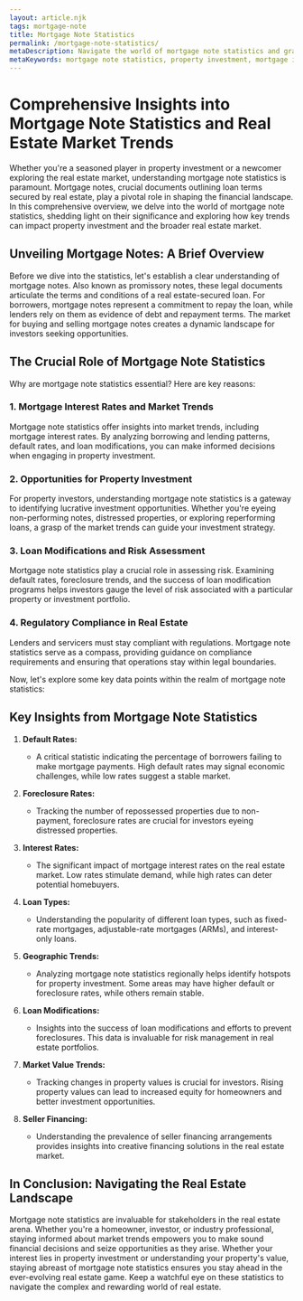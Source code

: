 ```yaml
---
layout: article.njk
tags: mortgage-note
title: Mortgage Note Statistics
permalink: /mortgage-note-statistics/
metaDescription: Navigate the world of mortgage note statistics and grasp their importance for homeowners, investors, and real estate professionals. Make informed choices, identify investment opportunities, and ensure compliance by staying up-to-date on mortgage note trends.
metaKeywords: mortgage note statistics, property investment, mortgage interest rates, real estate market trends, loan modifications
---
```


# Comprehensive Insights into Mortgage Note Statistics and Real Estate Market Trends

Whether you're a seasoned player in property investment or a newcomer exploring the real estate market, understanding mortgage note statistics is paramount. Mortgage notes, crucial documents outlining loan terms secured by real estate, play a pivotal role in shaping the financial landscape. In this comprehensive overview, we delve into the world of mortgage note statistics, shedding light on their significance and exploring how key trends can impact property investment and the broader real estate market.

## Unveiling Mortgage Notes: A Brief Overview

Before we dive into the statistics, let's establish a clear understanding of mortgage notes. Also known as promissory notes, these legal documents articulate the terms and conditions of a real estate-secured loan. For borrowers, mortgage notes represent a commitment to repay the loan, while lenders rely on them as evidence of debt and repayment terms. The market for buying and selling mortgage notes creates a dynamic landscape for investors seeking opportunities.

## The Crucial Role of Mortgage Note Statistics

Why are mortgage note statistics essential? Here are key reasons:

### 1. Mortgage Interest Rates and Market Trends

Mortgage note statistics offer insights into market trends, including mortgage interest rates. By analyzing borrowing and lending patterns, default rates, and loan modifications, you can make informed decisions when engaging in property investment.

### 2. Opportunities for Property Investment

For property investors, understanding mortgage note statistics is a gateway to identifying lucrative investment opportunities. Whether you're eyeing non-performing notes, distressed properties, or exploring reperforming loans, a grasp of the market trends can guide your investment strategy.

### 3. Loan Modifications and Risk Assessment

Mortgage note statistics play a crucial role in assessing risk. Examining default rates, foreclosure trends, and the success of loan modification programs helps investors gauge the level of risk associated with a particular property or investment portfolio.

### 4. Regulatory Compliance in Real Estate

Lenders and servicers must stay compliant with regulations. Mortgage note statistics serve as a compass, providing guidance on compliance requirements and ensuring that operations stay within legal boundaries.

Now, let's explore some key data points within the realm of mortgage note statistics:

## Key Insights from Mortgage Note Statistics

1. **Default Rates:**
    - A critical statistic indicating the percentage of borrowers failing to make mortgage payments. High default rates may signal economic challenges, while low rates suggest a stable market.

2. **Foreclosure Rates:**
    - Tracking the number of repossessed properties due to non-payment, foreclosure rates are crucial for investors eyeing distressed properties.

3. **Interest Rates:**
    - The significant impact of mortgage interest rates on the real estate market. Low rates stimulate demand, while high rates can deter potential homebuyers.

4. **Loan Types:**
    - Understanding the popularity of different loan types, such as fixed-rate mortgages, adjustable-rate mortgages (ARMs), and interest-only loans.

5. **Geographic Trends:**
    - Analyzing mortgage note statistics regionally helps identify hotspots for property investment. Some areas may have higher default or foreclosure rates, while others remain stable.

6. **Loan Modifications:**
    - Insights into the success of loan modifications and efforts to prevent foreclosures. This data is invaluable for risk management in real estate portfolios.

7. **Market Value Trends:**
    - Tracking changes in property values is crucial for investors. Rising property values can lead to increased equity for homeowners and better investment opportunities.

8. **Seller Financing:**
    - Understanding the prevalence of seller financing arrangements provides insights into creative financing solutions in the real estate market.

## In Conclusion: Navigating the Real Estate Landscape

Mortgage note statistics are invaluable for stakeholders in the real estate arena. Whether you're a homeowner, investor, or industry professional, staying informed about market trends empowers you to make sound financial decisions and seize opportunities as they arise. Whether your interest lies in property investment or understanding your property's value, staying abreast of mortgage note statistics ensures you stay ahead in the ever-evolving real estate game. Keep a watchful eye on these statistics to navigate the complex and rewarding world of real estate.